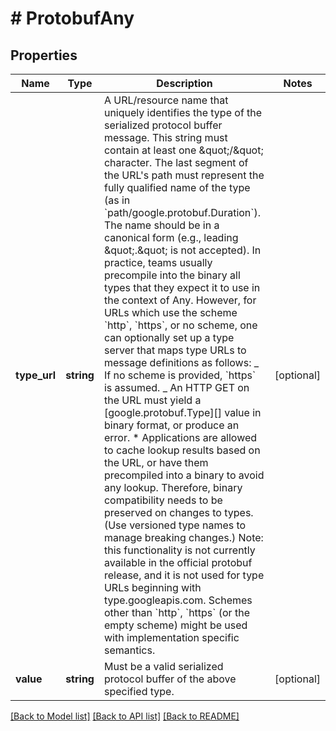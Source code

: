 # # ProtobufAny

## Properties

| Name         | Type       | Description                                                                                                                                                                                                                                                                                                                                                                                                                                                                                                                                                                                                                                                                                                                                                                                                                                                                                                                                                                                                                                                                                                                                                                                                                                                                                                                                                                                                                                                | Notes      |
| ------------ | ---------- | ---------------------------------------------------------------------------------------------------------------------------------------------------------------------------------------------------------------------------------------------------------------------------------------------------------------------------------------------------------------------------------------------------------------------------------------------------------------------------------------------------------------------------------------------------------------------------------------------------------------------------------------------------------------------------------------------------------------------------------------------------------------------------------------------------------------------------------------------------------------------------------------------------------------------------------------------------------------------------------------------------------------------------------------------------------------------------------------------------------------------------------------------------------------------------------------------------------------------------------------------------------------------------------------------------------------------------------------------------------------------------------------------------------------------------------------------------------- | ---------- |
| **type_url** | **string** | A URL/resource name that uniquely identifies the type of the serialized protocol buffer message. This string must contain at least one \&quot;/\&quot; character. The last segment of the URL&#39;s path must represent the fully qualified name of the type (as in &#x60;path/google.protobuf.Duration&#x60;). The name should be in a canonical form (e.g., leading \&quot;.\&quot; is not accepted). In practice, teams usually precompile into the binary all types that they expect it to use in the context of Any. However, for URLs which use the scheme &#x60;http&#x60;, &#x60;https&#x60;, or no scheme, one can optionally set up a type server that maps type URLs to message definitions as follows: _ If no scheme is provided, &#x60;https&#x60; is assumed. _ An HTTP GET on the URL must yield a [google.protobuf.Type][] value in binary format, or produce an error. \* Applications are allowed to cache lookup results based on the URL, or have them precompiled into a binary to avoid any lookup. Therefore, binary compatibility needs to be preserved on changes to types. (Use versioned type names to manage breaking changes.) Note: this functionality is not currently available in the official protobuf release, and it is not used for type URLs beginning with type.googleapis.com. Schemes other than &#x60;http&#x60;, &#x60;https&#x60; (or the empty scheme) might be used with implementation specific semantics. | [optional] |
| **value**    | **string** | Must be a valid serialized protocol buffer of the above specified type.                                                                                                                                                                                                                                                                                                                                                                                                                                                                                                                                                                                                                                                                                                                                                                                                                                                                                                                                                                                                                                                                                                                                                                                                                                                                                                                                                                                    | [optional] |

[[Back to Model list]](../../README.md#models) [[Back to API list]](../../README.md#endpoints) [[Back to README]](../../README.md)
